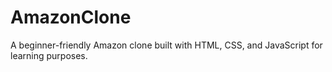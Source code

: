 # AmazonClone

A beginner-friendly Amazon clone built with HTML, CSS, and JavaScript for learning purposes.
 
